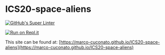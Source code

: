 # ICS20-space-aliens

[![GitHub's Super Linter](https://github.com/marco-cuconato/ICS20-space-aliens/workflows/GitHub's%20Super%20Linter/badge.svg)](https://github.com/marco-cuconato/ICS20-space-aliens/actions)


[![Run on Repl.it](https://repl.it/badge/github/marco-cuconato/ICS20-space-aliens)](https://repl.it/github/marco-cuconato/ICS20-space-aliens)

This site can be found at: [https://marco-cuconato.github.io/ICS20-space-aliens](https://marco-cuconato.github.io/ICS20-space-aliens)
